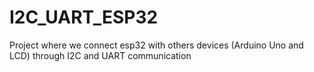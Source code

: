 # I2C_UART_ESP32
Project where we connect esp32 with others devices (Arduino Uno and LCD) through I2C and UART communication
